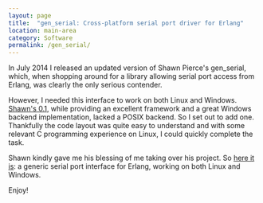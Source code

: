```yaml
---
layout: page
title:  "gen_serial: Cross-platform serial port driver for Erlang"
location: main-area
category: Software
permalink: /gen_serial/
---
```


In July 2014 I released an updated version of Shawn Pierce's
gen_serial, which, when shopping around for a library allowing serial
port access from Erlang, was clearly the only serious contender.

However, I needed this interface to work on both Linux and Windows.
[Shawn's 0.1], while providing an excellent framework and a great
Windows backend implementation, lacked a POSIX backend. So I set out
to add one. Thankfully the code layout was quite easy to understand
and with some relevant C programming experience on Linux, I could
quickly complete the task.

Shawn kindly gave me his blessing of me taking over his project. So
[here it is]: a generic serial port interface for Erlang, working on
both Linux and Windows.

Enjoy!


[Shawn's 0.1]:      http://blog.spearce.org/2004/02/genserial-01-released.html
[here it is]:       https://github.com/tomszilagyi/gen_serial
